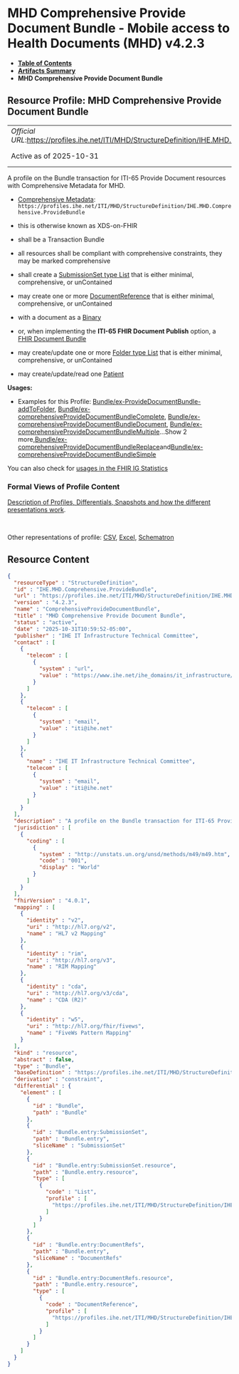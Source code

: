 # MHD Comprehensive Provide Document Bundle - Mobile access to Health Documents (MHD) v4.2.3

* [**Table of Contents**](toc.md)
* [**Artifacts Summary**](artifacts.md)
* **MHD Comprehensive Provide Document Bundle**

## Resource Profile: MHD Comprehensive Provide Document Bundle 

| | |
| :--- | :--- |
| *Official URL*:https://profiles.ihe.net/ITI/MHD/StructureDefinition/IHE.MHD.Comprehensive.ProvideBundle | *Version*:4.2.3 |
| Active as of 2025-10-31 | *Computable Name*:ComprehensiveProvideDocumentBundle |

 
A profile on the Bundle transaction for ITI-65 Provide Document resources with Comprehensive Metadata for MHD. 
* [Comprehensive Metadata](StructureDefinition-IHE.MHD.Comprehensive.ProvideBundle.md): `https://profiles.ihe.net/ITI/MHD/StructureDefinition/IHE.MHD.Comprehensive.ProvideBundle` 
* this is otherwise known as XDS-on-FHIR
* shall be a Transaction Bundle
* all resources shall be compliant with comprehensive constraints, they may be marked comprehensive
* shall create a [SubmissionSet type List](StructureDefinition-IHE.MHD.Minimal.SubmissionSet.md) that is either minimal, comprehensive, or unContained
* may create one or more [DocumentReference](StructureDefinition-IHE.MHD.Minimal.DocumentReference.md) that is either minimal, comprehensive, or unContained 
* with a document as a [Binary](http://hl7.org/fhir/R4/binary.html)
* or, when implementing the **ITI-65 FHIR Document Publish** option, a [FHIR Document Bundle](http://hl7.org/fhir/R4/bundle.html)
 
* may create/update one or more [Folder type List](StructureDefinition-IHE.MHD.Minimal.Folder.md) that is either minimal, comprehensive, or unContained
* may create/update/read one [Patient](http://hl7.org/fhir/R4/patient.html)
 
 

**Usages:**

* Examples for this Profile: [Bundle/ex-ProvideDocumentBundle-addToFolder](Bundle-ex-ProvideDocumentBundle-addToFolder.md), [Bundle/ex-comprehensiveProvideDocumentBundleComplete](Bundle-ex-comprehensiveProvideDocumentBundleComplete.md), [Bundle/ex-comprehensiveProvideDocumentBundleDocument](Bundle-ex-comprehensiveProvideDocumentBundleDocument.md), [Bundle/ex-comprehensiveProvideDocumentBundleMultiple](Bundle-ex-comprehensiveProvideDocumentBundleMultiple.md)...Show 2 more,[Bundle/ex-comprehensiveProvideDocumentBundleReplace](Bundle-ex-comprehensiveProvideDocumentBundleReplace.md)and[Bundle/ex-comprehensiveProvideDocumentBundleSimple](Bundle-ex-comprehensiveProvideDocumentBundleSimple.md)

You can also check for [usages in the FHIR IG Statistics](https://packages2.fhir.org/xig/ihe.iti.mhd|current/StructureDefinition/IHE.MHD.Comprehensive.ProvideBundle)

### Formal Views of Profile Content

 [Description of Profiles, Differentials, Snapshots and how the different presentations work](http://build.fhir.org/ig/FHIR/ig-guidance/readingIgs.html#structure-definitions). 

 

Other representations of profile: [CSV](StructureDefinition-IHE.MHD.Comprehensive.ProvideBundle.csv), [Excel](StructureDefinition-IHE.MHD.Comprehensive.ProvideBundle.xlsx), [Schematron](StructureDefinition-IHE.MHD.Comprehensive.ProvideBundle.sch) 



## Resource Content

```json
{
  "resourceType" : "StructureDefinition",
  "id" : "IHE.MHD.Comprehensive.ProvideBundle",
  "url" : "https://profiles.ihe.net/ITI/MHD/StructureDefinition/IHE.MHD.Comprehensive.ProvideBundle",
  "version" : "4.2.3",
  "name" : "ComprehensiveProvideDocumentBundle",
  "title" : "MHD Comprehensive Provide Document Bundle",
  "status" : "active",
  "date" : "2025-10-31T10:59:52-05:00",
  "publisher" : "IHE IT Infrastructure Technical Committee",
  "contact" : [
    {
      "telecom" : [
        {
          "system" : "url",
          "value" : "https://www.ihe.net/ihe_domains/it_infrastructure/"
        }
      ]
    },
    {
      "telecom" : [
        {
          "system" : "email",
          "value" : "iti@ihe.net"
        }
      ]
    },
    {
      "name" : "IHE IT Infrastructure Technical Committee",
      "telecom" : [
        {
          "system" : "email",
          "value" : "iti@ihe.net"
        }
      ]
    }
  ],
  "description" : "A profile on the Bundle transaction for ITI-65 Provide Document resources with Comprehensive Metadata for MHD.\r\n\r\n- [Comprehensive Metadata](StructureDefinition-IHE.MHD.Comprehensive.ProvideBundle.html): `https://profiles.ihe.net/ITI/MHD/StructureDefinition/IHE.MHD.Comprehensive.ProvideBundle`\r\n  - this is otherwise known as XDS-on-FHIR\r\n  - shall be a Transaction Bundle\r\n  - all resources shall be compliant with comprehensive constraints, they may be marked comprehensive\r\n  - shall create a [SubmissionSet type List](StructureDefinition-IHE.MHD.Minimal.SubmissionSet.html) that is either minimal, comprehensive, or unContained\r\n  - may create one or more [DocumentReference](StructureDefinition-IHE.MHD.Minimal.DocumentReference.html) that is either minimal, comprehensive, or unContained\r\n    - with a document as a [Binary](http://hl7.org/fhir/R4/binary.html)\r\n    - or, when implementing the **ITI-65 FHIR Document Publish** option, a [FHIR Document Bundle](http://hl7.org/fhir/R4/bundle.html)\r\n  - may create/update one or more [Folder type List](StructureDefinition-IHE.MHD.Minimal.Folder.html) that is either minimal, comprehensive, or unContained\r\n  - may create/update/read one [Patient](http://hl7.org/fhir/R4/patient.html)",
  "jurisdiction" : [
    {
      "coding" : [
        {
          "system" : "http://unstats.un.org/unsd/methods/m49/m49.htm",
          "code" : "001",
          "display" : "World"
        }
      ]
    }
  ],
  "fhirVersion" : "4.0.1",
  "mapping" : [
    {
      "identity" : "v2",
      "uri" : "http://hl7.org/v2",
      "name" : "HL7 v2 Mapping"
    },
    {
      "identity" : "rim",
      "uri" : "http://hl7.org/v3",
      "name" : "RIM Mapping"
    },
    {
      "identity" : "cda",
      "uri" : "http://hl7.org/v3/cda",
      "name" : "CDA (R2)"
    },
    {
      "identity" : "w5",
      "uri" : "http://hl7.org/fhir/fivews",
      "name" : "FiveWs Pattern Mapping"
    }
  ],
  "kind" : "resource",
  "abstract" : false,
  "type" : "Bundle",
  "baseDefinition" : "https://profiles.ihe.net/ITI/MHD/StructureDefinition/IHE.MHD.UnContained.Comprehensive.ProvideBundle",
  "derivation" : "constraint",
  "differential" : {
    "element" : [
      {
        "id" : "Bundle",
        "path" : "Bundle"
      },
      {
        "id" : "Bundle.entry:SubmissionSet",
        "path" : "Bundle.entry",
        "sliceName" : "SubmissionSet"
      },
      {
        "id" : "Bundle.entry:SubmissionSet.resource",
        "path" : "Bundle.entry.resource",
        "type" : [
          {
            "code" : "List",
            "profile" : [
              "https://profiles.ihe.net/ITI/MHD/StructureDefinition/IHE.MHD.Comprehensive.SubmissionSet"
            ]
          }
        ]
      },
      {
        "id" : "Bundle.entry:DocumentRefs",
        "path" : "Bundle.entry",
        "sliceName" : "DocumentRefs"
      },
      {
        "id" : "Bundle.entry:DocumentRefs.resource",
        "path" : "Bundle.entry.resource",
        "type" : [
          {
            "code" : "DocumentReference",
            "profile" : [
              "https://profiles.ihe.net/ITI/MHD/StructureDefinition/IHE.MHD.Comprehensive.DocumentReference"
            ]
          }
        ]
      }
    ]
  }
}

```
